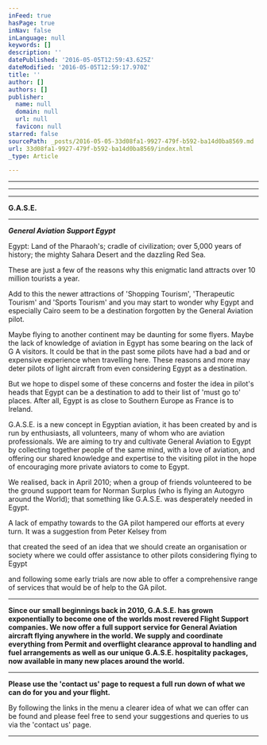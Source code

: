 ```yaml
---
inFeed: true
hasPage: true
inNav: false
inLanguage: null
keywords: []
description: ''
datePublished: '2016-05-05T12:59:43.625Z'
dateModified: '2016-05-05T12:59:17.970Z'
title: ''
author: []
authors: []
publisher:
  name: null
  domain: null
  url: null
  favicon: null
starred: false
sourcePath: _posts/2016-05-05-33d08fa1-9927-479f-b592-ba14d0ba8569.md
url: 33d08fa1-9927-479f-b592-ba14d0ba8569/index.html
_type: Article

---
```

****

****

****

**G.A.S.E.**

****

**_General Aviation Support Egypt_**

Egypt: Land of the Pharaoh's; cradle of
civilization; over 5,000 years of history; the mighty Sahara Desert and the
dazzling Red Sea. 

These are just a few of the reasons why this enigmatic land attracts over 10 million tourists a year. 

Add to this the newer attractions of 'Shopping Tourism', 'Therapeutic Tourism' and 'Sports Tourism' and you may start to wonder why Egypt and especially Cairo seem to be a destination forgotten by the General Aviation pilot.

Maybe flying to another continent may
be daunting for some flyers. Maybe the lack of knowledge of aviation in Egypt has
some bearing on the lack of G A visitors. It could be that in the past some
pilots have had a bad and or expensive experience when travelling here. These
reasons and more may deter pilots of light aircraft from even considering Egypt
as a destination. 

But we hope to dispel some of these concerns
and foster the idea in pilot's heads that Egypt can be a destination to add to
their list of 'must go to' places. After all, Egypt is as close to Southern
Europe as France is to Ireland.

G.A.S.E. is a new concept in Egyptian
aviation, it has been created by and is run by enthusiasts, all volunteers,
many of whom who are aviation professionals. We are aiming to try and cultivate
General Aviation to Egypt by collecting together people of the same mind,
with a love of aviation, and offering our shared knowledge and expertise to the
visiting pilot in the hope of encouraging more private aviators to come to
Egypt. 

We realised,
back in April 2010; when a group of friends volunteered to be the ground
support team for Norman Surplus (who is flying an Autogyro around the World);
that something like G.A.S.E. was desperately needed in Egypt. 

A lack of empathy towards to the GA pilot hampered our efforts at every turn. It was a suggestion from Peter Kelsey from 

that created
the seed of an idea that we should create an organisation or society where
we could offer assistance to other pilots considering flying to Egypt

and following some early trials are now able to offer a comprehensive range of services that would be of help to the GA pilot.

****

**Since our small beginnings back in 2010, G.A.S.E. has grown exponentially to become one of the worlds most revered Flight Support companies. We now offer a full support service for General Aviation aircraft flying anywhere in the world. We supply and coordinate everything from Permit and overflight clearance approval to handling and fuel arrangements as well as our unique G.A.S.E. hospitality packages, now available in many new places around the world.**

****

**Please use the 'contact us' page to request a full run down of what we can do for you and your flight.**

By following
the links in the menu a clearer idea of what we can offer can be found and
please feel free to send your suggestions and queries to us via the 'contact
us' page. 

****
